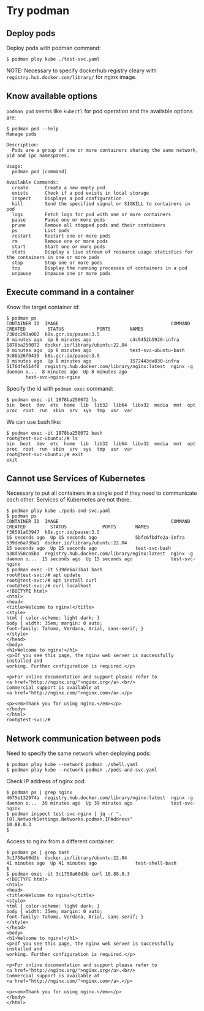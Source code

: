 Try podman
==========

Deploy pods
-----------

Deploy pods with podman command:
```
$ podman play kube ./test-svc.yaml
```
NOTE: Necessary to specify dockerhub registry cleary with `registry.hub.docker.com/library/` for nginx image.

Know available options
---------------------

`podman pod` seems like `kubectl` for pod operation and the available options are:

```
$ podman pod --help
Manage pods

Description:
  Pods are a group of one or more containers sharing the same network, pid and ipc namespaces.

Usage:
  podman pod [command]

Available Commands:
  create      Create a new empty pod
  exists      Check if a pod exists in local storage
  inspect     Displays a pod configuration
  kill        Send the specified signal or SIGKILL to containers in pod
  logs        Fetch logs for pod with one or more containers
  pause       Pause one or more pods
  prune       Remove all stopped pods and their containers
  ps          List pods
  restart     Restart one or more pods
  rm          Remove one or more pods
  start       Start one or more pods
  stats       Display a live stream of resource usage statistics for the containers in one or more pods
  stop        Stop one or more pods
  top         Display the running processes of containers in a pod
  unpause     Unpause one or more pods
```

Execute command in a container
------------------------------

Know the target container id:
```
$ podman ps
CONTAINER ID  IMAGE                                         COMMAND               CREATED        STATUS            PORTS       NAMES
738dc293a002  k8s.gcr.io/pause:3.5                                                8 minutes ago  Up 8 minutes ago              c4c9452b5920-infra
1878ba250072  docker.io/library/ubuntu:22.04                                      8 minutes ago  Up 8 minutes ago              test-svc-ubuntu-bash
9c86b26f0439  k8s.gcr.io/pause:3.5                                                8 minutes ago  Up 8 minutes ago              1572443da830-infra
5176dfe514f0  registry.hub.docker.com/library/nginx:latest  nginx -g daemon o...  8 minutes ago  Up 8 minutes ago
       test-svc-nginx-nginx
```

Specify the id with `podman exec` command:
```
$ podman exec -it 1878ba250072 ls
bin  boot  dev  etc  home  lib  lib32  lib64  libx32  media  mnt  opt  proc  root  run  sbin  srv  sys  tmp  usr  var
```

We can use bash like:
```
$ podman exec -it 1878ba250072 bash
root@test-svc-ubuntu:/# ls
bin  boot  dev  etc  home  lib  lib32  lib64  libx32  media  mnt  opt  proc  root  run  sbin  srv  sys  tmp  usr  var
root@test-svc-ubuntu:/# exit
exit
```

Cannot use Services of Kubernetes
---------------------------------

Necessary to put all containers in a single pod if they need to communicate each other.
Services of Kubernetes are not there.
```
$ podman play kube ./pods-and-svc.yaml
$ podman ps
CONTAINER ID  IMAGE                                         COMMAND               CREATED         STATUS             PORTS       NAMES
f38591a63947  k8s.gcr.io/pause:3.5                                                15 seconds ago  Up 15 seconds ago              5bfc6fbdfe2a-infra
539de6a73ba1  docker.io/library/ubuntu:22.04                                      15 seconds ago  Up 15 seconds ago              test-svc-bash
a38d558ca5ba  registry.hub.docker.com/library/nginx:latest  nginx -g daemon o...  15 seconds ago  Up 15 seconds ago              test-svc-nginx
$ podman exec -it 539de6a73ba1 bash
root@test-svc:/# apt update
root@test-svc:/# apt install curl
root@test-svc:/# curl localhost
<!DOCTYPE html>
<html>
<head>
<title>Welcome to nginx!</title>
<style>
html { color-scheme: light dark; }
body { width: 35em; margin: 0 auto;
font-family: Tahoma, Verdana, Arial, sans-serif; }
</style>
</head>
<body>
<h1>Welcome to nginx!</h1>
<p>If you see this page, the nginx web server is successfully installed and
working. Further configuration is required.</p>

<p>For online documentation and support please refer to
<a href="http://nginx.org/">nginx.org</a>.<br/>
Commercial support is available at
<a href="http://nginx.com/">nginx.com</a>.</p>

<p><em>Thank you for using nginx.</em></p>
</body>
</html>
root@test-svc:/#
```

Network communication between pods
----------------------------------

Need to specify the same network when deploying pods:
```
$ podman play kube --network podman ./shell.yaml
$ podman play kube --network podman ./pods-and-svc.yaml
```
Check IP address of nginx pod:
```
$ podman ps | grep nginx
4675e132974a  registry.hub.docker.com/library/nginx:latest  nginx -g daemon o...  39 minutes ago  Up 39 minutes ago              test-svc-nginx
$ podman inspect test-svc-nginx | jq -r ".[0].NetworkSettings.Networks.podman.IPAddress"
10.88.0.3
$
```
Access to nginx from a different container:
```
$ podman ps | grep bash
3c1758a60d3b  docker.io/library/ubuntu:22.04                                      41 minutes ago  Up 41 minutes ago              test-shell-bash
$
$ podman exec -it 3c1758a60d3b curl 10.88.0.3
<!DOCTYPE html>
<html>
<head>
<title>Welcome to nginx!</title>
<style>
html { color-scheme: light dark; }
body { width: 35em; margin: 0 auto;
font-family: Tahoma, Verdana, Arial, sans-serif; }
</style>
</head>
<body>
<h1>Welcome to nginx!</h1>
<p>If you see this page, the nginx web server is successfully installed and
working. Further configuration is required.</p>

<p>For online documentation and support please refer to
<a href="http://nginx.org/">nginx.org</a>.<br/>
Commercial support is available at
<a href="http://nginx.com/">nginx.com</a>.</p>

<p><em>Thank you for using nginx.</em></p>
</body>
</html>
```
